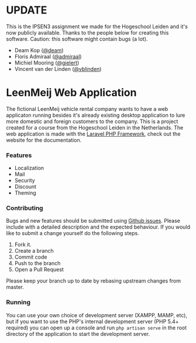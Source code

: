 # UPDATE
This is the IPSEN3 assignment we made for the Hogeschool Leiden and it's now publicly available. Thanks to the people below for creating this software. Caution: this software might contain bugs (a lot).

- Deam Kop ([@deam](https://github.com/Deam))
- Floris Admiraal ([@admiraal](https://github.com/Admiraal))
- Michiel Mooring ([@gielert](https://github.com/Gielert))
- Vincent van der Linden ([@vblinden](https://github.com/vblinden))

# LeenMeij Web Application

The fictional LeenMeij vehicle rental company wants to have a web applicaton running besides it's already existing desktop application to lure more domestic and foreign customers to the company. This is a project created for a course from the Hogeschool Leiden in the Netherlands. The web application is made with the [Laravel PHP Framework](http://www.laravel.com), check out the website for the documentation.

### Features
- Localization
- Mail
- Security
- Discount
- Theming

### Contributing
Bugs and new features should be submitted using [Github issues](https://github.com/vblinden/ipsen3/issues/new). Please include with a detailed description and the expected behaviour. If you would like to submit a change yourself do the following steps.

1. Fork it.
2. Create a branch
4. Commit code
5. Push to the branch
6. Open a Pull Request

Please keep your branch up to date by rebasing upstream changes from master.

### Running
You can use your own choice of development server (XAMPP, MAMP, etc), but if you want to use the PHP's internal development server (PHP 5.4+ required) you can open up a console and run `php artisan serve` in the root directory of the application to start the development server.
